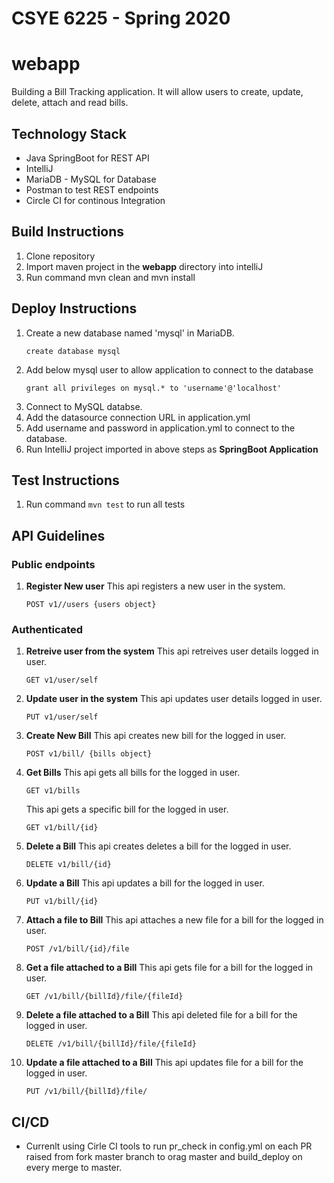 # CSYE 6225 - Spring 2020
# webapp
Building a Bill Tracking application. It will allow users to create, update, delete, attach and read bills.

## Technology Stack
- Java SpringBoot for REST API
- IntelliJ
- MariaDB - MySQL for Database
- Postman to test REST endpoints
- Circle CI for continous Integration

## Build Instructions
1. Clone repository
2. Import maven project in the **webapp** directory into intelliJ
3. Run command mvn clean and mvn install

## Deploy Instructions
1. Create a new database named 'mysql' in MariaDB.
   ```
   create database mysql
   ```
2. Add below mysql user to allow application to connect to the database 
   ```
   grant all privileges on mysql.* to 'username'@'localhost'
   ```
3. Connect to MySQL databse.
4. Add the datasource connection URL in application.yml
5. Add username and password in application.yml to connect to the database.
6. Run IntelliJ project imported in above steps as **SpringBoot Application**

## Test Instructions
1. Run command ```mvn test``` to run all tests

## API Guidelines
### Public endpoints 
1. **Register New user**
   This api registers a new user in the system.
   ```
   POST v1//users {users object}
   ```
### Authenticated
1. **Retreive user from the system**
   This api retreives user details logged in user.
   ```
   GET v1/user/self
   ```
2. **Update user in the system**
   This api updates user details logged in user.
   ```
   PUT v1/user/self
   ```
3. **Create New Bill**
   This api creates new bill for the logged in user.
   ```
   POST v1/bill/ {bills object}
   ```
4. **Get Bills**
   This api gets all bills for the logged in user.
   ```
   GET v1/bills
   ```  
   This api gets a specific bill for the logged in user.
   ```
   GET v1/bill/{id}
   ```  
5. **Delete a Bill**
   This api creates deletes a bill for the logged in user.
   ```
   DELETE v1/bill/{id} 
   ```   
6. **Update a Bill**
   This api updates a bill for the logged in user.
   ```
   PUT v1/bill/{id}
   ```      
7. **Attach a file to Bill**
   This api attaches a new file for a bill for the logged in user.
   ```
   POST /v1/bill/{id}/file
   ```
8. **Get a file attached to a Bill**
   This api gets file for a bill for the logged in user.
   ```
   GET /v1/bill/{billId}/file/{fileId}
   ```
7. **Delete a file attached to a Bill**
   This api deleted file for a bill for the logged in user.
   ```
   DELETE /v1/bill/{billId}/file/{fileId}
   ```
7. **Update a file attached to a Bill**
   This api updates file for a bill for the logged in user.
   ```
   PUT /v1/bill/{billId}/file/
   ```
   
## CI/CD
- Currenlt using Cirle CI tools to run pr_check in config.yml on each PR raised from fork master branch to orag master and build_deploy on every merge to master.

